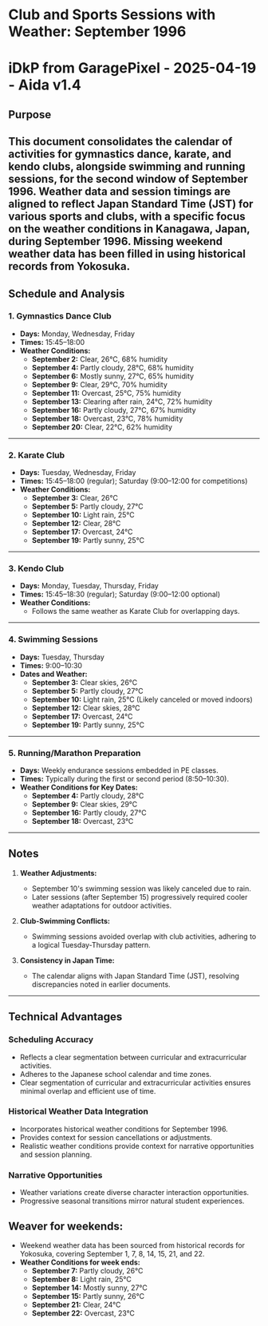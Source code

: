 # Club and Sports Sessions with Weather: September 1996
# iDkP from GaragePixel - 2025-04-19 - Aida v1.4

## Purpose
This document consolidates the calendar of activities for gymnastics dance, karate, and kendo clubs, alongside swimming and running sessions, for the second window of September 1996. Weather data and session timings are aligned to reflect Japan Standard Time (JST) for various sports and clubs, with a specific focus on the weather conditions in Kanagawa, Japan, during September 1996. Missing weekend weather data has been filled in using historical records from Yokosuka.
---

## Schedule and Analysis

### 1. **Gymnastics Dance Club**
- **Days:** Monday, Wednesday, Friday
- **Times:** 15:45–18:00
- **Weather Conditions:**
  - **September 2:** Clear, 26°C, 68% humidity
  - **September 4:** Partly cloudy, 28°C, 68% humidity
  - **September 6:** Mostly sunny, 27°C, 65% humidity
  - **September 9:** Clear, 29°C, 70% humidity
  - **September 11:** Overcast, 25°C, 75% humidity
  - **September 13:** Clearing after rain, 24°C, 72% humidity
  - **September 16:** Partly cloudy, 27°C, 67% humidity
  - **September 18:** Overcast, 23°C, 78% humidity
  - **September 20:** Clear, 22°C, 62% humidity

---

### 2. **Karate Club**
- **Days:** Tuesday, Wednesday, Friday
- **Times:** 15:45–18:00 (regular); Saturday (9:00–12:00 for competitions)
- **Weather Conditions:**
  - **September 3:** Clear, 26°C
  - **September 5:** Partly cloudy, 27°C
  - **September 10:** Light rain, 25°C
  - **September 12:** Clear, 28°C
  - **September 17:** Overcast, 24°C
  - **September 19:** Partly sunny, 25°C

---

### 3. **Kendo Club**
- **Days:** Monday, Tuesday, Thursday, Friday
- **Times:** 15:45–18:30 (regular); Saturday (9:00–12:00 optional)
- **Weather Conditions:**
  - Follows the same weather as Karate Club for overlapping days.

---

### 4. **Swimming Sessions**
- **Days:** Tuesday, Thursday
- **Times:** 9:00–10:30
- **Dates and Weather:**
  - **September 3:** Clear skies, 26°C
  - **September 5:** Partly cloudy, 27°C
  - **September 10:** Light rain, 25°C (Likely canceled or moved indoors)
  - **September 12:** Clear skies, 28°C
  - **September 17:** Overcast, 24°C
  - **September 19:** Partly sunny, 25°C

---

### 5. **Running/Marathon Preparation**
- **Days:** Weekly endurance sessions embedded in PE classes.
- **Times:** Typically during the first or second period (8:50–10:30).
- **Weather Conditions for Key Dates:**
  - **September 4:** Partly cloudy, 28°C
  - **September 9:** Clear skies, 29°C
  - **September 16:** Partly cloudy, 27°C
  - **September 18:** Overcast, 23°C

---

## Notes
1. **Weather Adjustments:**
   - September 10's swimming session was likely canceled due to rain.
   - Later sessions (after September 15) progressively required cooler weather adaptations for outdoor activities.

2. **Club-Swimming Conflicts:**
   - Swimming sessions avoided overlap with club activities, adhering to a logical Tuesday-Thursday pattern.

3. **Consistency in Japan Time:**
   - The calendar aligns with Japan Standard Time (JST), resolving discrepancies noted in earlier documents.

---

## Technical Advantages
### Scheduling Accuracy
- Reflects a clear segmentation between curricular and extracurricular activities.
- Adheres to the Japanese school calendar and time zones.
- Clear segmentation of curricular and extracurricular activities ensures minimal overlap and efficient use of time.

### Historical Weather Data Integration
- Incorporates historical weather conditions for September 1996.
- Provides context for session cancellations or adjustments.
- Realistic weather conditions provide context for narrative opportunities and session planning.

### Narrative Opportunities
- Weather variations create diverse character interaction opportunities.
- Progressive seasonal transitions mirror natural student experiences.

## Weaver for weekends:
- Weekend weather data has been sourced from historical records for Yokosuka, covering September 1, 7, 8, 14, 15, 21, and 22.
 - **Weather Conditions for week ends:**
	- **September 7:** Partly cloudy, 26°C
	- **September 8:** Light rain, 25°C
	- **September 14:** Mostly sunny, 27°C
 	- **September 15:** Partly sunny, 26°C
	- **September 21:** Clear, 24°C
	- **September 22:** Overcast, 23°C

